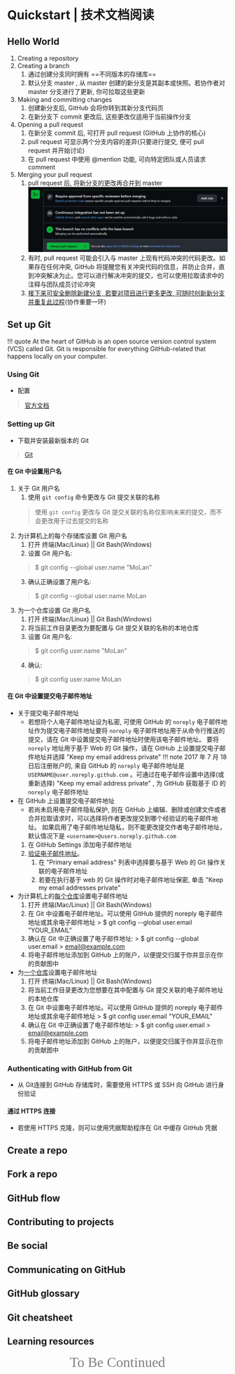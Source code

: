 # Quickstart | 技术文档阅读

## Hello World

1. Creating a repository
2. Creating a branch
      1. 通过创建分支同时拥有 ==不同版本的存储库== 
      2. 默认分支 master , 从 master 创建的新分支是其副本或快照。若协作者对 master 分支进行了更新, 你可拉取这些更新
3. Making and committing changes
      1. 创建新分支后, GitHub 会将你转到其新分支代码页
      2. 在新分支下 commit 更改后, 这些更改仅适用于当前操作分支
4. Opening a pull request
      1. 在新分支 commit 后, 可打开 pull request (GitHub 上协作的核心)
      2. pull request 可显示两个分支内容的差异(只要进行提交, 便可 pull request 并开始讨论)
      3. 在 pull request 中使用 @mention 功能, 可向特定团队或人员请求 comment
5. Merging your pull request
      1. pull request 后, 将新分支的更改再合并到 master <br> ![image_2023-01-27-19-28-08](../../Images/2023-01-27-19-28-08.png)
      2. 有时, pull request 可能会引入与 master 上现有代码冲突的代码更改。如果存在任何冲突, GitHub 将提醒您有关冲突代码的信息，并防止合并，直到冲突解决为止。您可以进行解决冲突的提交，也可以使用拉取请求中的注释与团队成员讨论冲突
      3. <u>接下来可安全删除新建分支, 若要对项目进行更多更改, 可随时创新新分支并重复此过程</u>(协作重要一环)

## Set up Git

!!! quote
     At the heart of GitHub is an open source version control system (VCS) called Git. Git is responsible for everything GitHub-related that happens locally on your computer.

### Using Git

* 配置
> [官方文档](https://docs.github.com/zh/get-started/quickstart/set-up-git#using-git) 

### Setting up Git

* 下载并安装最新版本的 Git
> [Git](https://git-scm.com/downloads)

#### 在 Git 中设置用户名

1. 关于 Git 用户名
      1. 使用 `git config` 命令更改与 Git 提交关联的名称 
      >  使用 `git config` 更改与 Git 提交关联的名称仅影响未来的提交，而不会更改用于过去提交的名称
2. 为计算机上的每个存储库设置 Git 用户名
      1. 打开 终端(Mac/Linux) || Git Bash(Windows)
      2. 设置 Git 用户名: 
      > $ git config --global user.name "MoLan"
      3. 确认正确设置了用户名: 
      > $ git config --global user.name 
      > MoLan
3. 为一个仓库设置 Git 用户名
      1. 打开 终端(Mac/Linux) || Git Bash(Windows)
      2. 将当前工作目录更改为要配置与 Git 提交关联的名称的本地仓库
      3. 设置 Git 用户名:  
      > $ git config user.name "MoLan"
      4. 确认:  
      > $ git config user.name 
      > MoLan

#### 在 Git 中设置提交电子邮件地址

* 关于提交电子邮件地址
    * 若想将个人电子邮件地址设为私密, 可使用 GitHub 的 `noreply` 电子邮件地址作为提交电子邮件地址要将 `noreply` 电子邮件地址用于从命令行推送的提交，请在 Git 中设置提交电子邮件地址时使用该电子邮件地址。 要将 `noreply` 地址用于基于 Web 的 Git 操作，请在 GitHub 上设置提交电子邮件地址并选择 "Keep my email address private"
!!! note
    2017 年 7 月 18 日后注册账户的, 来自 GitHub 的 `noreply` 电子邮件地址是 `USERNAME@user.noreply.github.com` 。可通过在电子邮件设置中选择(或重新选择) "Keep my email address private" , 为 GitHub 获取基于 ID 的 `noreply` 电子邮件地址 
* 在 GitHub 上设置提交电子邮件地址
    * 若尚未启用电子邮件隐私保护, 则在 GitHub 上编辑、删除或创建文件或者合并拉取请求时，可以选择将作者更改提交到哪个经验证的电子邮件地址。 如果启用了电子邮件地址隐私，则不能更改提交作者电子邮件地址，默认情况下是 `<username>@users.noreply.github.com`
    1. 在 GitHub Settings 添加电子邮件地址
    2. [验证电子邮件地址](https://docs.github.com/zh/get-started/signing-up-for-github/verifying-your-email-address)。
          1. 在 "Primary email address" 列表中选择要与基于 Web 的 Git 操作关联的电子邮件地址 
          2. 若要在执行基于 web 的 Git 操作时对电子邮件地址保密, 单击 "Keep my email addresses private" 
* 为计算机上的<u>每个仓库</u>设置电子邮件地址
    1. 打开 终端(Mac/Linux) || Git Bash(Windows)
    2. 在 Git 中设置电子邮件地址。可以使用 GitHub 提供的 noreply 电子邮件地址或其余电子邮件地址
      > $ git config --global user.email "YOUR_EMAIL"
    3. 确认在 Git 中正确设置了电子邮件地址: 
      > $ git config --global user.email
      > email@example.com
    4. 将电子邮件地址添加到 GitHub 上的账户，以便提交归属于你并显示在你的贡献图中
* 为<u>一个仓库</u>设置电子邮件地址
    1. 打开 终端(Mac/Linux) || Git Bash(Windows)
    2. 将当前工作目录更改为您想要在其中配置与 Git 提交关联的电子邮件地址的本地仓库
    3. 在 Git 中设置电子邮件地址。可以使用 GitHub 提供的 noreply 电子邮件地址或其余电子邮件地址
      > $ git config user.email "YOUR_EMAIL"
    3. 确认在 Git 中正确设置了电子邮件地址: 
      > $ git config user.email
      > email@example.com
    4. 将电子邮件地址添加到 GitHub 上的账户，以便提交归属于你并显示在你的贡献图中

### Authenticating with GitHub from Git

* 从 Git连接到 GitHub 存储库时，需要使用 HTTPS 或 SSH 向 GitHub 进行身份验证

#### 通过 HTTPS 连接

* 若使用 HTTPS 克隆，则可以使用凭据帮助程序在 Git 中缓存 GitHub 凭据

## Create a repo

## Fork a repo

## GitHub flow

## Contributing to projects

## Be social

## Communicating on GitHub

## GitHub glossary

## Git cheatsheet

## Learning resources

<center><font face="JetBrains Mono" size=6 color=grey size=18>To Be Continued</font></center>